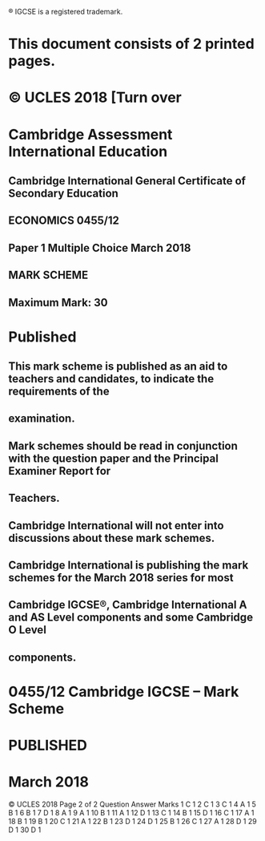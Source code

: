  ® IGCSE is a registered trademark. 

# This document consists of 2 printed pages. 

# © UCLES 2018 [Turn over 

# Cambridge Assessment International Education 

## Cambridge International General Certificate of Secondary Education 

## ECONOMICS 0455/12 

## Paper 1 Multiple Choice March 2018 

## MARK SCHEME 

## Maximum Mark: 30 

# Published 

## This mark scheme is published as an aid to teachers and candidates, to indicate the requirements of the 

## examination. 

## Mark schemes should be read in conjunction with the question paper and the Principal Examiner Report for 

## Teachers. 

## Cambridge International will not enter into discussions about these mark schemes. 

## Cambridge International is publishing the mark schemes for the March 2018 series for most 

## Cambridge IGCSE®, Cambridge International A and AS Level components and some Cambridge O Level 

## components. 


# 0455/12 Cambridge IGCSE – Mark Scheme 

# PUBLISHED 

# March 2018 

© UCLES 2018 Page 2 of 2 Question Answer Marks 1 C 1 2 C 1 3 C 1 4 A 1 5 B 1 6 B 1 7 D 1 8 A 1 9 A 1 10 B 1 11 A 1 12 D 1 13 C 1 14 B 1 15 D 1 16 C 1 17 A 1 18 B 1 19 B 1 20 C 1 21 A 1 22 B 1 23 D 1 24 D 1 25 B 1 26 C 1 27 A 1 28 D 1 29 D 1 30 D 1 


